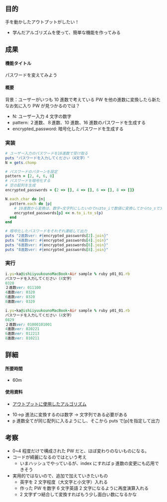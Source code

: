 ## 目的

<!-- 目的(〜を知りたい/〜を実装したい) -->

手を動かしたアウトプットがしたい！

- 学んだアルゴリズムを使って、簡単な機能を作ってみる


## 成果

#### 機能タイトル

パスワードを変えてみよう

#### 概要

背景：ユーザーがいつも 10 進数で考えている PW を他の進数に変換したら新たなお気に入り PW が見つかるのでは？

- N: ユーザー入力 4 文字の数字
- pattern: ２進数、８進数、10 進数、16 進数のパスワードを生成する
- encrypted_password: 暗号化したパスワードを生成する

<!-- 成果(機能のコード) -->
### 実装
```ruby
# ユーザー入力のパスワードを10進数で受け取る
puts "パスワードを入力してください（4文字）"
N = gets.chomp

# パスワードのパターンを設定
pattern = [2, 4, 6, 8]
# パスワードを暗号化する
# 空の配列を生成
encrypted_passwords = {2 => [], 4 => [], 6 => [], 8 => []}

N.each_char do |n|
  pattern.each do |p|
    # 10進数から変換は、数字→文字列にしたいのでnはto_iで数値に変換してからto_sで文字列に変換しつつ、p進数に変換
    encrypted_passwords[p] << n.to_i.to_s(p)
  end
end

# 暗号化したパスワードをそれぞれ連結して出力
puts "2進数ver: #{encrypted_passwords[2].join}"
puts "4進数ver: #{encrypted_passwords[4].join}"
puts "6進数ver: #{encrypted_passwords[6].join}"
puts "8進数ver: #{encrypted_passwords[8].join}"
```
### 実行
```ruby
i.yu-ka@ishiiyuukounoMacBook-Air sample % ruby p01_01.rb
パスワードを入力してください（4文字）
0320
２進数ver: 011100
4進数ver: 0320
6進数ver: 0320
8進数ver: 0320

i.yu-ka@ishiiyuukounoMacBook-Air sample % ruby p01_01.rb
パスワードを入力してください（4文字）
0829
２進数ver: 01000101001
4進数ver: 020221
6進数ver: 012213
8進数ver: 010211
```

## 詳細
#### 所要時間

- 60m

#### 使用資料

<!-- 使用資料(教材/書籍/ワークシート/Youtube) -->

- [アウトプットに使用したアルゴリズム](https://github.com/yu-ka3028/TIL/blob/main/Ruby/202410262045.md)

<!-- 詳細(実装に使ったメソッドや思考の備忘録) -->

- 10→p 進法に変換するのは数字 → 文字列である必要がある
- p 進数全てが同じ配列に入るようにし、そこから puts で[p]を指定して出力

## 考察

<!-- 考察(今後の展望/) -->

- 0~4 程度だけで構成された PW だと、ほぼ変わりのないものになる。
- コードが綺麗になるのではという考え
  - いまハッシュでやっているが、index にすれば p 進数の変更にも応用できそう
- 実用的ではないので、追加で加えていきたいもの
  - 英字を 2 文字程度（大文字と小文字）入れる
  - 作った PW を数字 6 文字英語 2 文字になるように再度演算入れる
  - 2 文字ずつ結合して変換すればもう少し面白い数になるかな
